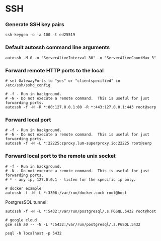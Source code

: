 # SSH

### Generate SSH key pairs

```shell
ssh-keygen -o -a 100 -t ed25519
```

### Default autossh command line arguments

```shell
autossh -M 0 -o "ServerAliveInterval 30" -o "ServerAliveCountMax 3"
```

### Forward remote HTTP ports to the local

```shell
# set GatewayPorts to "yes" or "clientspecified" in /etc/ssh/sshd_config

# -f - Run in background.
# -N - Do not execute a remote command.  This is useful for just forwarding ports.
autossh -f -N -R *:80:127.0.0.1:80 -R *:443:127.0.0.1:443 root@serp
```

### Forward local port

```shell
# -f - Run in background.
# -N - Do not execute a remote command.  This is useful for just forwarding ports.
autossh -f -N -L *:22225:zproxy.lum-superproxy.io:22225 root@serp
```

### Forward local port to the remote unix socket

```shell
# -f - Run in background.
# -N - Do not execute a remote command.  This is useful for just forwarding ports.
# * - any ip, 127.0.0.1 - listen for the specific ip only.

# docker example
autossh -f -N -L *:3306:/var/run/docker.sock root@host
```

PostgresSQL tunnel:

```shell
autossh -f -N -L *:5432:/var/run/postgresql/.s.PGSQL.5432 root@host

# google cloud
gce ssh a0 -- -N -L *:5432:/var/run/postgresql/.s.PGSQL.5432

psql -h localhost -p 5432
```
